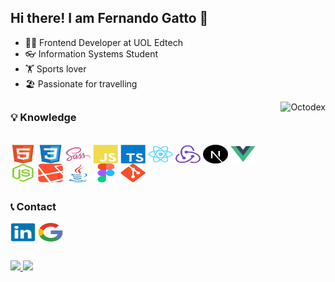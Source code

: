 ## Hi there! I am Fernando Gatto 👋

<div>
  <ul>
    <li>👩‍💻 Frontend Developer at UOL Edtech</li>
    <li>👓 Information Systems Student</li>
    <li>🏋️ Sports lover</li>
    <li>🏖️ Passionate for travelling</li>
  </ul>  
</div>

<img align="right" alt="Octodex" src="https://octodex.github.com/images/baracktocat.jpg" height="150">

##

### 💡 Knowledge
  
<div style="display: inline_block"><br>
  <img align="center" alt="Fernando-HTML" height="30" width="40" src="https://raw.githubusercontent.com/devicons/devicon/master/icons/html5/html5-original.svg">
  <img align="center" alt="Fernando-CSS" height="30" width="40" src="https://raw.githubusercontent.com/devicons/devicon/master/icons/css3/css3-original.svg">
  <img align="center" alt="Fernando-Sass" height="30" width="40" src="https://github.com/devicons/devicon/blob/master/icons/sass/sass-original.svg">
  <img align="center" alt="Fernando-Js" height="30" width="40" src="https://raw.githubusercontent.com/devicons/devicon/master/icons/javascript/javascript-plain.svg">
  <img align="center" alt="Fernando-Ts" height="30" width="40" src="https://raw.githubusercontent.com/devicons/devicon/master/icons/typescript/typescript-plain.svg">
  <img align="center" alt="Fernando-React" height="30" width="40" src="https://raw.githubusercontent.com/devicons/devicon/master/icons/react/react-original.svg">
  <img align="center" alt="Fernando-Redux" height="30" width="40" src="https://github.com/devicons/devicon/blob/master/icons/redux/redux-original.svg">
  <img align="center" alt="Fernando-Next" height="30" width="40" src="https://github.com/devicons/devicon/blob/master/icons/nextjs/nextjs-original.svg">
  <img align="center" alt="Fernando-Vue" height="30" width="40" src="https://github.com/devicons/devicon/blob/master/icons/vuejs/vuejs-original.svg">
  <img align="center" alt="Fernando-Node" height="30" width="40" src="https://github.com/devicons/devicon/blob/master/icons/nodejs/nodejs-original.svg">
  <img align="center" alt="Fernando-Laravel" height="30" width="40" src="https://github.com/devicons/devicon/blob/master/icons/laravel/laravel-plain.svg">
  <img align="center" alt="Fernando-Java" height="30" width="40" src="https://github.com/devicons/devicon/blob/master/icons/java/java-original.svg">
  <img align="center" alt="Fernando-Figma" height="30" width="40" src="https://github.com/devicons/devicon/blob/master/icons/figma/figma-original.svg">
  <img align="center" alt="Fernando-Git" height="30" width="40" src="https://github.com/devicons/devicon/blob/master/icons/git/git-original.svg">
</div>

##
  
###  📞 Contact
<div>
  <a href="https://www.linkedin.com/in/fernandogatto17/" target="_blank"><img align="center" alt="Fernando-Linkedin" height="30" width="40" src="https://github.com/devicons/devicon/blob/master/icons/linkedin/linkedin-original.svg"></a>
  <a href = "mailto: fernandogatto17@gmail.com" target="_blank"><img align="center" alt="Fernando-Git" height="30" width="40" src="https://github.com/devicons/devicon/blob/master/icons/google/google-original.svg"></a>
</div>

##

<div>
  <a href="https://github.com/fernandogatto">
  <img height="180em" src="https://github-readme-stats.vercel.app/api?username=fernandogatto&show_icons=true&theme=omni&include_all_commits=true&count_private=true"/>
  <img height="180em" src="https://github-readme-stats.vercel.app/api/top-langs/?username=fernandogatto&layout=compact&langs_count=7&theme=omni"/>
</div>
